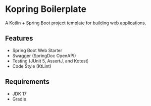 # Kopring Boilerplate
A Kotlin + Spring Boot project template for building web applications.


## Features
- Spring Boot Web Starter
- Swagger (SpringDoc OpenAPI)
- Testing (JUnit 5, AssertJ, and Kotest)
- Code Style (KtLint)

## Requirements
- JDK 17
- Gradle
